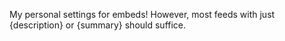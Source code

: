 My personal settings for embeds! However, most feeds with just {description} or {summary} should suffice.